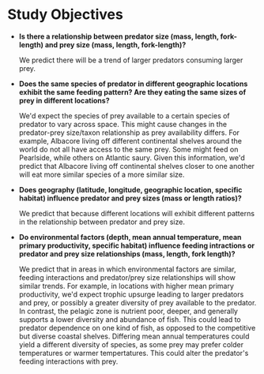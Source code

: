 # Study Objectives

- **Is there a relationship between predator size (mass, length, fork-length) and prey size (mass, length, fork-length)?**
  
  We predict there will be a trend of larger predators consuming larger prey. 
  
- **Does the same species of predator in different geographic locations exhibit the same feeding pattern? Are they eating the same sizes of prey in different locations?**
  
  We'd expect the species of prey available to a certain species of predator to vary across space. This might cause changes in the predator-prey size/taxon relationship as prey availability differs. For example, Albacore living off different continental shelves around the world do not all have access to the same prey. Some might feed on Pearlside, while others on Atlantic saury. Given this information, we'd predict that Albacore living off continental shelves closer to one another will eat more similar species of a more similar size.
  
- **Does geography (latitude, longitude, geographic location, specific habitat) influence predator and prey sizes (mass or length ratios)?**

  We predict that because different locations will exhibit different patterns in the relationship between predator and prey size. 

- **Do environmental factors (depth, mean annual temperature, mean primary productivity, specific habitat) influence feeding intractions or predator and prey size relationships (mass, length, fork length)?**
  
  We predict that in areas in which environmental factors are similar, feeding interactions and predator/prey size relationships will show similar trends. For example, in locations with higher mean primary productivity, we'd expect trophic upsurge leading to larger predators and prey, or possibly a greater diversity of prey available to the predator. In contrast, the pelagic zone is nutrient poor, deeper, and generally supports a lower diversity and abundance of fish. This could lead to predator dependence on one kind of fish, as opposed to the competitive but diverse coastal shelves. Differing mean annual temperatures could yield a different diversity of species, as some prey may prefer colder temperatures or warmer tempertatures. This could alter the predator's feeding interactions with prey. 

